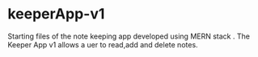 # keeperApp-v1
Starting files of the note keeping app developed using MERN stack .
The Keeper App v1 allows a uer to read,add and delete notes.
